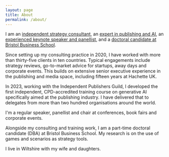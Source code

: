 ```yaml
---
layout: page
title: About
permalink: /about/
---
```


I am an [independent strategy consultant](/consulting.md), an [expert in publishing and AI](/training.md), an [experienced keynote speaker and panellist](/speaking.md), and a [doctoral candidate at Bristol Business School](/research.md). 

Since setting up my consulting practice in 2020, I have worked with more than thirty-five clients in ten countries. Typical engagements include strategy reviews, go-to-market advice for startups, away days and corporate events. This builds on extensive senior executive experience in the publishing and media space, including fifteen years at Hachette UK. 

In 2023, working with the Independent Publishers Guild, I developed the first independent, CPD-accredited training course on generative AI specifically aimed at the publishing industry. I have delivered that to delegates from more than two hundred organisations around the world. 

I'm a regular speaker, panellist and chair at conferences, book fairs and corporate events.

Alongside my consulting and training work, I am a part-time doctoral candidate (DBA) at Bristol Business School. My research is on the use of games and scenarios as strategy tools. 

I live in Wiltshire with my wife and daughters.



